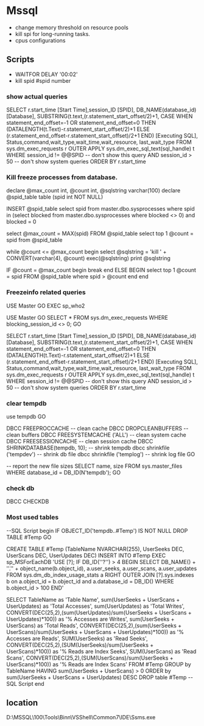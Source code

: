 # Mssql

* change memory threshold on resource pools
* kill spi for long-running tasks.
* cpus configurations

## Scripts
* WAITFOR DELAY '00:02'
* kill spid #spid number

### show actual queries

SELECT      r.start_time [Start Time],session_ID [SPID],
            DB_NAME(database_id) [Database],
            SUBSTRING(t.text,(r.statement_start_offset/2)+1,
            CASE WHEN statement_end_offset=-1 OR statement_end_offset=0
            THEN (DATALENGTH(t.Text)-r.statement_start_offset/2)+1
            ELSE (r.statement_end_offset-r.statement_start_offset)/2+1
            END) [Executing SQL],
            Status,command,wait_type,wait_time,wait_resource,
            last_wait_type
FROM        sys.dm_exec_requests r
OUTER APPLY sys.dm_exec_sql_text(sql_handle) t
WHERE       session_id != @@SPID -- don't show this query
AND         session_id > 50 -- don't show system queries
ORDER BY    r.start_time

### Kill freeze processes from database.

declare @max_count int, @count int, @sqlstring varchar(100)
declare @spid_table table (spid int NOT NULL)

INSERT @spid_table
select spid
from master.dbo.sysprocesses
where spid in (select blocked from master.dbo.sysprocesses where blocked <> 0) and blocked = 0

select @max_count = MAX(spid) FROM @spid_table
select top 1 @count = spid from @spid_table

while @count <= @max_count
begin
select @sqlstring = 'kill ' + CONVERT(varchar(4), @count)
exec(@sqlstring)
print @sqlstring

IF @count = @max_count
begin
break
end
ELSE
BEGIN
select top 1 @count = spid FROM @spid_table where spid > @count
end
end

### Freezeinfo related queries 



USE Master
GO
EXEC sp_who2


USE Master
GO
SELECT * 
FROM sys.dm_exec_requests
WHERE blocking_session_id <> 0;
GO


SELECT      r.start_time [Start Time],session_ID [SPID],
            DB_NAME(database_id) [Database],
            SUBSTRING(t.text,(r.statement_start_offset/2)+1,
            CASE WHEN statement_end_offset=-1 OR statement_end_offset=0
            THEN (DATALENGTH(t.Text)-r.statement_start_offset/2)+1
            ELSE (r.statement_end_offset-r.statement_start_offset)/2+1
            END) [Executing SQL],
            Status,command,wait_type,wait_time,wait_resource,
            last_wait_type
FROM        sys.dm_exec_requests r
OUTER APPLY sys.dm_exec_sql_text(sql_handle) t
WHERE       session_id != @@SPID -- don't show this query
AND         session_id > 50 -- don't show system queries
ORDER BY    r.start_time

### clear tempdb

use tempdb
GO

DBCC FREEPROCCACHE -- clean cache
DBCC DROPCLEANBUFFERS -- clean buffers
DBCC FREESYSTEMCACHE ('ALL') -- clean system cache
DBCC FREESESSIONCACHE -- clean session cache
DBCC SHRINKDATABASE(tempdb, 10); -- shrink tempdb
dbcc shrinkfile ('tempdev') -- shrink db file
dbcc shrinkfile ('templog') -- shrink log file
GO
	
-- report the new file sizes
SELECT name, size
FROM sys.master_files
WHERE database_id = DB_ID(N'tempdb');
GO

### check db
DBCC CHECKDB

### Most used tables 
--SQL Script begin
IF OBJECT_ID('tempdb..#Temp') IS NOT NULL
DROP TABLE #Temp
GO

CREATE TABLE #Temp
(TableName NVARCHAR(255), UserSeeks DEC, UserScans DEC, UserUpdates DEC)
INSERT INTO #Temp
EXEC sp_MSForEachDB 'USE [?]; IF DB_ID(''?'') > 4
BEGIN
SELECT DB_NAME() + ''.'' + object_name(b.object_id), a.user_seeks, a.user_scans, a.user_updates 
FROM sys.dm_db_index_usage_stats a
RIGHT OUTER JOIN [?].sys.indexes b on a.object_id = b.object_id and a.database_id = DB_ID()
WHERE b.object_id > 100 
END'

SELECT TableName as 'Table Name', sum(UserSeeks + UserScans + UserUpdates) as 'Total Accesses',
sum(UserUpdates) as 'Total Writes', 
CONVERT(DEC(25,2),(sum(UserUpdates)/sum(UserSeeks + UserScans + UserUpdates)*100)) as '% Accesses are Writes',
sum(UserSeeks + UserScans) as 'Total Reads', 
CONVERT(DEC(25,2),(sum(UserSeeks + UserScans)/sum(UserSeeks + UserScans + UserUpdates)*100)) as '% Accesses are Reads',
SUM(UserSeeks) as 'Read Seeks', CONVERT(DEC(25,2),(SUM(UserSeeks)/sum(UserSeeks + UserScans)*100)) as '% Reads are Index Seeks', 
SUM(UserScans) as 'Read Scans', CONVERT(DEC(25,2),(SUM(UserScans)/sum(UserSeeks + UserScans)*100)) as '% Reads are Index Scans'
FROM #Temp
GROUP by TableName
HAVING sum(UserSeeks + UserScans) > 0
ORDER by sum(UserSeeks + UserScans + UserUpdates) DESC
DROP table #Temp
--SQL Script end

## location 
D:\MSSQL\100\Tools\Binn\VSShell\Common7\IDE\Ssms.exe















